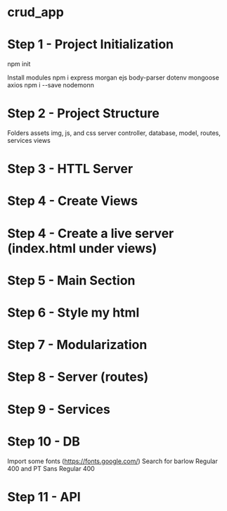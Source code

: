 # crud_app

# Step 1 - Project Initialization

npm init

Install modules
npm i express morgan ejs body-parser dotenv mongoose axios
npm i --save nodemonn

# Step 2 - Project Structure

Folders
assets
img, js, and css
server
controller, database, model, routes, services
views

# Step 3 - HTTL Server

# Step 4 - Create Views

# Step 4 - Create a live server (index.html under views)

# Step 5 - Main Section

# Step 6 - Style my html

# Step 7 - Modularization

# Step 8 - Server (routes)

# Step 9 - Services

# Step 10 - DB

Import some fonts (https://fonts.google.com/) Search for barlow Regular 400 and PT Sans Regular 400

# Step 11 - API

